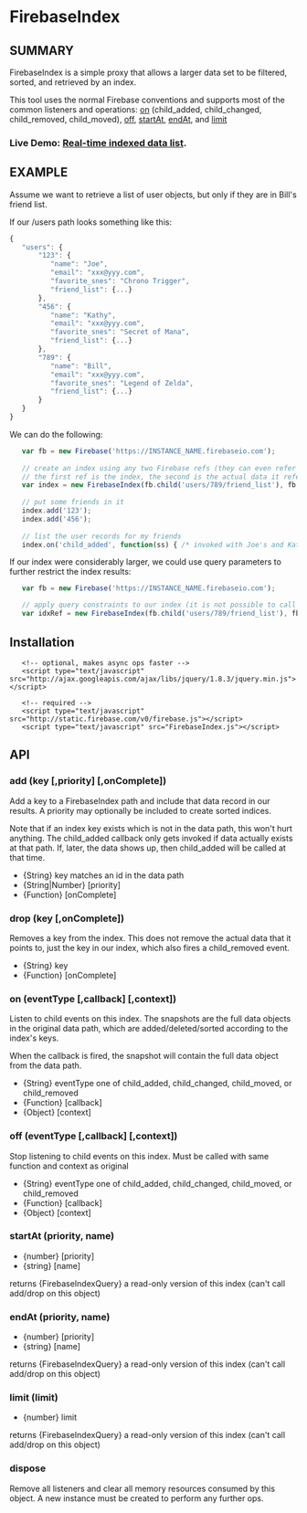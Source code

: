 
# FirebaseIndex

## SUMMARY

FirebaseIndex is a simple proxy that allows a larger data set to be filtered, sorted, and retrieved
by an index.

This tool uses the normal Firebase conventions and supports most of the common listeners and operations:
[on][on] (child_added, child_changed, child_removed, child_moved), [off][off], [startAt][startAt], [endAt][endAt], and [limit][limit]

   [on]: https://www.firebase.com/docs/javascript/firebase/on.html
   [off]: https://www.firebase.com/docs/javascript/firebase/off.html
   [startAt]: https://www.firebase.com/docs/javascript/firebase/startat.html
   [endAt]: https://www.firebase.com/docs/javascript/firebase/endat.html
   [limit]: https://www.firebase.com/docs/javascript/firebase/limit.html
   [child]: https://www.firebase.com/docs/javascript/firebase/child.html

### Live Demo: <a target="_blank" href="http://zenovations.github.com/FirebaseIndex">Real-time indexed data list</a>.

## EXAMPLE

Assume we want to retrieve a list of user objects, but only if they are in Bill's friend list.

If our /users path looks something like this:

```javascript
{
   "users": {
       "123": {
          "name": "Joe",
          "email": "xxx@yyy.com",
          "favorite_snes": "Chrono Trigger",
          "friend_list": {...}
       },
       "456": {
          "name": "Kathy",
          "email": "xxx@yyy.com",
          "favorite_snes": "Secret of Mana",
          "friend_list": {...}
       },
       "789": {
          "name": "Bill",
          "email": "xxx@yyy.com",
          "favorite_snes": "Legend of Zelda",
          "friend_list": {...}
       }
   }
}
```

We can do the following:

```javascript
   var fb = new Firebase('https://INSTANCE_NAME.firebaseio.com');
   
   // create an index using any two Firebase refs (they can even refer to different Firebase instances)
   // the first ref is the index, the second is the actual data it refers to
   var index = new FirebaseIndex(fb.child('users/789/friend_list'), fb.child('users'));
   
   // put some friends in it
   index.add('123');
   index.add('456');
   
   // list the user records for my friends
   index.on('child_added', function(ss) { /* invoked with Joe's and Kathy's user records */ });
```

If our index were considerably larger, we could use query parameters to further restrict the index results:

```javascript
   var fb = new Firebase('https://INSTANCE_NAME.firebaseio.com');

   // apply query constraints to our index (it is not possible to call add/drop on the Query)
   var idxRef = new FirebaseIndex(fb.child('users/789/friend_list'), fb.child('users')).startAt(PRIORITY).limit(5);
```


## Installation

```
   <!-- optional, makes async ops faster -->
   <script type="text/javascript" src="http://ajax.googleapis.com/ajax/libs/jquery/1.8.3/jquery.min.js"></script>

   <!-- required -->
   <script type="text/javascript" src="http://static.firebase.com/v0/firebase.js"></script>
   <script type="text/javascript" src="FirebaseIndex.js"></script>
```

## API

### add (key [,priority] [,onComplete])

Add a key to a FirebaseIndex path and include that data record in our results. A priority may optionally be
included to create sorted indices.

Note that if an index key exists which is not in the data path, this won't hurt anything. The child_added
callback only gets invoked if data actually exists at that path. If, later, the data shows up, then child_added
will be called at that time.

   - {String} key  matches an id in the data path
   - {String|Number} [priority]
   - {Function} [onComplete]

### drop (key [,onComplete])

Removes a key from the index. This does not remove the actual data that it points to, just the key in our index,
which also fires a child_removed event.

   - {String} key
   - {Function} [onComplete]

### on (eventType [,callback] [,context])

Listen to child events on this index. The snapshots are the full data objects in the original data path, which are
added/deleted/sorted according to the index's keys.

When the callback is fired, the snapshot will contain the full data object from the data path.

   - {String}   eventType  one of child_added, child_changed, child_moved, or child_removed
   - {Function} [callback]
   - {Object}   [context]

### off (eventType [,callback] [,context])

Stop listening to child events on this index. Must be called with same function and context as original

   - {String}   eventType  one of child_added, child_changed, child_moved, or child_removed
   - {Function} [callback]
   - {Object}   [context]

### startAt (priority, name)

   - {number} [priority]
   - {string} [name]

returns {FirebaseIndexQuery} a read-only version of this index (can't call add/drop on this object)

### endAt (priority, name)

   - {number} [priority]
   - {string} [name]

returns {FirebaseIndexQuery} a read-only version of this index (can't call add/drop on this object)


### limit (limit)

   - {number} limit

returns {FirebaseIndexQuery} a read-only version of this index (can't call add/drop on this object)

### dispose

Remove all listeners and clear all memory resources consumed by this object. A new instance must
be created to perform any further ops.
